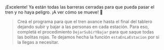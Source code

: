 <gs-attire attire-url="https://raw.githubusercontent.com/MumukiProject/mumuki-guia-gobstones-villa-mercedes-secundaria/master/assets/attires/config_1587581050568.json"></gs-attire>

¡Excelente! Ya están todas las barreras cerradas para que pueda pasar el tren y no haya peligro. ¡A ver cómo se mueve! :eyes:

> Creá el programa para que el tren avance hasta el final del tablero dejando subir y bajar a las personas en cada estación. Para eso, completá el procedimiento `DejarSubirYBajar` para que saque todas las bolitas rojas. Te dejamos hecha la función `estaEnLaEstacion` por si la llegas a necesitar.